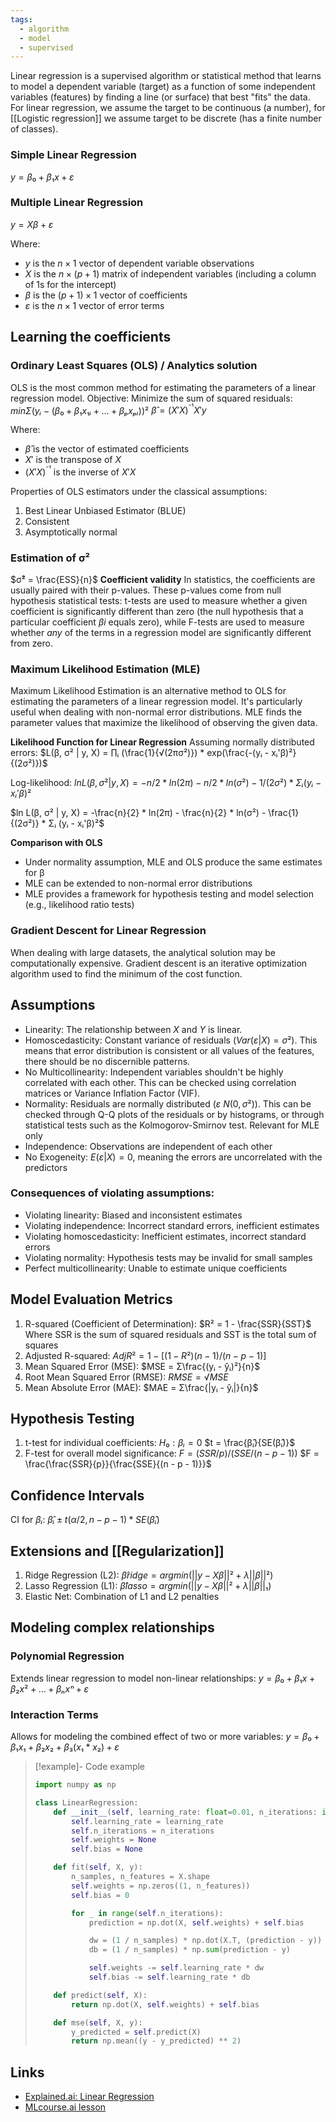 ```yaml
---
tags:
  - algorithm
  - model
  - supervised
---
```

Linear regression is a supervised algorithm or statistical method that learns to model a dependent variable (target) as a function of some independent variables (features) by finding a line (or surface) that best "fits" the data. For linear regression, we assume the target to be continuous (a number), for [[Logistic regression]] we assume target to be discrete (has a finite number of classes).

### Simple Linear Regression
$y = β₀ + β₁x + ε$

### Multiple Linear Regression
$y = Xβ + ε$

Where:
- $y$ is the $n×1$ vector of dependent variable observations
- $X$ is the $n×(p+1)$ matrix of independent variables (including a column of 1s for the intercept)
- $β$ is the $(p+1)×1$ vector of coefficients
- $ε$ is the $n×1$ vector of error terms

## Learning the coefficients
### Ordinary Least Squares (OLS) / Analytics solution

OLS is the most common method for estimating the parameters of a linear regression model.
Objective: Minimize the sum of squared residuals: $min Σ(yᵢ - (β₀ + β₁x₁ᵢ + ... + βₚxₚᵢ))²$
$β̂ = (X'X)^{⁻¹}X'y$

Where:
- $β̂$ is the vector of estimated coefficients
- $X'$ is the transpose of $X$
- $(X'X)^{⁻¹}$ is the inverse of $X'X$

Properties of OLS estimators under the classical assumptions:
1. Best Linear Unbiased Estimator (BLUE)
2. Consistent
3. Asymptotically normal

### Estimation of σ²
$σ̂² = \frac{ESS}{n}$
**Coefficient validity**
In statistics, the coefficients are usually paired with their p-values. These p-values come from null hypothesis statistical tests: t-tests are used to measure whether a given coefficient is significantly different than zero (the null hypothesis that a particular coefficient $βi$​ equals zero), while F-tests are used to measure whether _any_ of the terms in a regression model are significantly different from zero.

### Maximum Likelihood Estimation (MLE)

Maximum Likelihood Estimation is an alternative method to OLS for estimating the parameters of a linear regression model. It's particularly useful when dealing with non-normal error distributions. MLE finds the parameter values that maximize the likelihood of observing the given data.

**Likelihood Function for Linear Regression**
Assuming normally distributed errors:
$L(β, σ² | y, X) = ∏ᵢ (\frac{1}{√(2πσ²)}) * exp(\frac{-(yᵢ - xᵢ'β)²}{(2σ²)})$

Log-likelihood:
$ln L(β, σ² | y, X) = -n/2 * ln(2π) - n/2 * ln(σ²) - 1/(2σ²) * Σᵢ (yᵢ - xᵢ'β)²$

$ln L(β, σ² | y, X) = -\frac{n}{2} * ln(2π) - \frac{n}{2} * ln(σ²) - \frac{1}{(2σ²)} * Σᵢ (yᵢ - xᵢ'β)²$

**Comparison with OLS**
- Under normality assumption, MLE and OLS produce the same estimates for β
- MLE can be extended to non-normal error distributions
- MLE provides a framework for hypothesis testing and model selection (e.g., likelihood ratio tests)
### Gradient Descent for Linear Regression
When dealing with large datasets, the analytical solution may be computationally expensive. Gradient descent is an iterative optimization algorithm used to find the minimum of the cost function.

## Assumptions
- Linearity: The relationship between $X$ and $Y$ is linear.
- Homoscedasticity: Constant variance of residuals $(Var(ε|X) = σ²)$. This means that error distribution is consistent or all values of the features, there should be no discernible patterns.
- No Multicollinearity: Independent variables shouldn't be highly correlated with each other. This can be checked using correlation matrices or Variance Inflation Factor (VIF).
- Normality: Residuals are normally distributed $(ε ~ N(0, σ²))$. This can be checked through Q-Q plots of the residuals or by histograms, or through statistical tests such as the Kolmogorov-Smirnov test. Relevant for MLE only
- Independence: Observations are independent of each other
- No Exogeneity: $E(ε|X) = 0$, meaning the errors are uncorrelated with the predictors

### Consequences of violating assumptions:
- Violating linearity: Biased and inconsistent estimates
- Violating independence: Incorrect standard errors, inefficient estimates
- Violating homoscedasticity: Inefficient estimates, incorrect standard errors
- Violating normality: Hypothesis tests may be invalid for small samples
- Perfect multicollinearity: Unable to estimate unique coefficients

## Model Evaluation Metrics
1. R-squared (Coefficient of Determination): $R² = 1 - \frac{SSR}{SST}$ Where SSR is the sum of squared residuals and SST is the total sum of squares
2. Adjusted R-squared: $Adj R² = 1 - [(1 - R²)(n - 1) / (n - p - 1)]$
3. Mean Squared Error (MSE): $MSE = Σ\frac{(yᵢ - ŷᵢ)²}{n}$
4. Root Mean Squared Error (RMSE): $RMSE = √MSE$
5. Mean Absolute Error (MAE): $MAE = Σ\frac{|yᵢ - ŷᵢ|}{n}$

## Hypothesis Testing
1. t-test for individual coefficients:
   $H₀: βᵢ = 0$
   $t = \frac{β̂ᵢ}{SE(β̂ᵢ)}$
2. F-test for overall model significance:
   $F = (SSR / p) / (SSE / (n - p - 1))$
   $F = \frac{\frac{SSR}{p}}{\frac{SSE}{(n - p - 1)}}$

## Confidence Intervals
CI for $βᵢ$: $β̂ᵢ ± t(α/2, n-p-1) * SE(β̂ᵢ)$

## Extensions and [[Regularization]]
1. Ridge Regression (L2): $β̂ridge = argmin(||y - Xβ||² + λ||β||²)$
2. Lasso Regression (L1): $β̂lasso = argmin(||y - Xβ||² + λ||β||₁)$
3. Elastic Net: Combination of L1 and L2 penalties

## Modeling complex relationships
### Polynomial Regression
Extends linear regression to model non-linear relationships:
$y = β₀ + β₁x + β₂x² + ... + βₙxⁿ + ε$

### Interaction Terms
Allows for modeling the combined effect of two or more variables:
$y = β₀ + β₁x₁ + β₂x₂ + β₃(x₁*x₂) + ε$

> [!example]- Code example
> ```python
> import numpy as np
> 
> class LinearRegression:
>     def __init__(self, learning_rate: float=0.01, n_iterations: int=1000):
>         self.learning_rate = learning_rate
>         self.n_iterations = n_iterations
>         self.weights = None
>         self.bias = None
> 
>     def fit(self, X, y):
>         n_samples, n_features = X.shape
>         self.weights = np.zeros((1, n_features))
>         self.bias = 0
> 
>         for _ in range(self.n_iterations):
>             prediction = np.dot(X, self.weights) + self.bias
> 
>             dw = (1 / n_samples) * np.dot(X.T, (prediction - y))
>             db = (1 / n_samples) * np.sum(prediction - y)
> 
>             self.weights -= self.learning_rate * dw
>             self.bias -= self.learning_rate * db
> 
>     def predict(self, X):
>         return np.dot(X, self.weights) + self.bias
> 
>     def mse(self, X, y):
>         y_predicted = self.predict(X)
>         return np.mean((y - y_predicted) ** 2)
> ```

## Links
* [Explained.ai: Linear Regression](https://mlu-explain.github.io/linear-regression/)
* [MLcourse.ai lesson](https://mlcourse.ai/book/topic04/topic04_intro.html)
